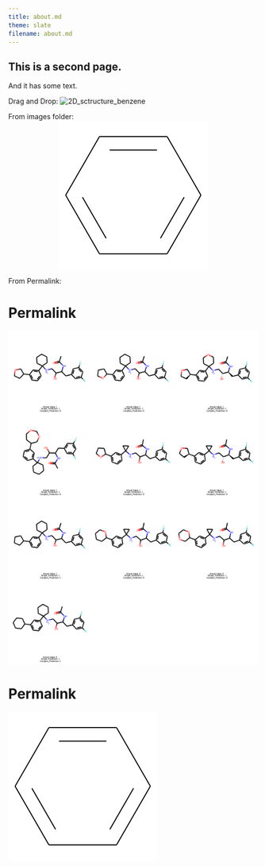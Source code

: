 ```yaml
---
title: about.md
theme: slate
filename: about.md
--- 
```


## This is a second page.

And it has some text.

Drag and Drop:
![2D_sctructure_benzene](https://user-images.githubusercontent.com/84757402/185015515-25b0f47e-aea2-4d70-8984-b9d40714696c.png)

From images folder:
<img src="images/2D_sctructure_benzene.png" style="display: block; margin: auto;" />


From Permalink:

# Permalink
<img src="https://github.com/dustada1/capstone_blog_test/blob/e6bccd098b1b673efdcf1edd4e3e6e497509843a/images/drawing.png"/>

# Permalink
<img src="https://github.com/dustada1/capstone_blog_test/blob/e6bccd098b1b673efdcf1edd4e3e6e497509843a/images/2D_sctructure_benzene.png"/>
